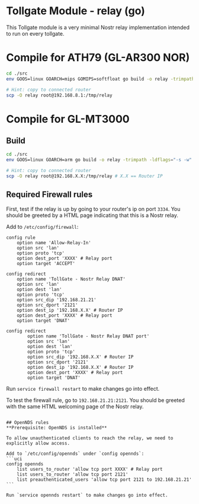 # Tollgate Module - relay (go)

This Tollgate module is a very minimal Nostr relay implementation intended to run on every tollgate.

# Compile for ATH79 (GL-AR300 NOR)

```bash
cd ./src
env GOOS=linux GOARCH=mips GOMIPS=softfloat go build -o relay -trimpath -ldflags="-s -w"

# Hint: copy to connected router 
scp -O relay root@192.168.8.1:/tmp/relay
```

# Compile for GL-MT3000

## Build

```bash
cd ./src
env GOOS=linux GOARCH=arm go build -o relay -trimpath -ldflags="-s -w"

# Hint: copy to connected router 
scp -O relay root@192.168.X.X:/tmp/relay # X.X == Router IP
```

## Required Firewall rules

First, test if the relay is up by going to your router's ip on port `3334`. You should be greeted by a HTML page indicating that this is a Nostr relay.

Add to `/etc/config/firewall`:
```uci
config rule
	option name 'Allow-Relay-In'
	option src 'lan'
	option proto 'tcp'
	option dest_port 'XXXX' # Relay port
	option target 'ACCEPT'

config redirect
	option name 'TollGate - Nostr Relay DNAT'
	option src 'lan'
	option dest 'lan'
	option proto 'tcp'
	option src_dip '192.168.21.21'
	option src_dport '2121'
	option dest_ip '192.168.X.X' # Router IP
	option dest_port 'XXXX' # Relay port
	option target 'DNAT'

config redirect
        option name 'TollGate - Nostr Relay DNAT port'
        option src 'lan'
        option dest 'lan'
        option proto 'tcp'
        option src_dip '192.168.X.X' # Router IP
        option src_dport '2121'
        option dest_ip '192.168.X.X' # Router IP
        option dest_port 'XXXX' # Relay port
        option target 'DNAT'
```

Run `service firewall restart` to make changes go into effect.

To test the firewall rule, go to `192.168.21.21:2121`. You should be greeted with the same HTML welcoming page of the Nostr relay.
````

## OpenNDS rules
**Prerequisite: OpenNDS is installed**

To allow unauthenticated clients to reach the relay, we need to explicitly allow access.

Add to `/etc/config/opennds` under `config opennds`:
```uci
config opennds
    list users_to_router 'allow tcp port XXXX' # Relay port
    list users_to_router 'allow tcp port 2121'
    list preauthenticated_users 'allow tcp port 2121 to 192.168.21.21'
```

Run `service opennds restart` to make changes go into effect.
